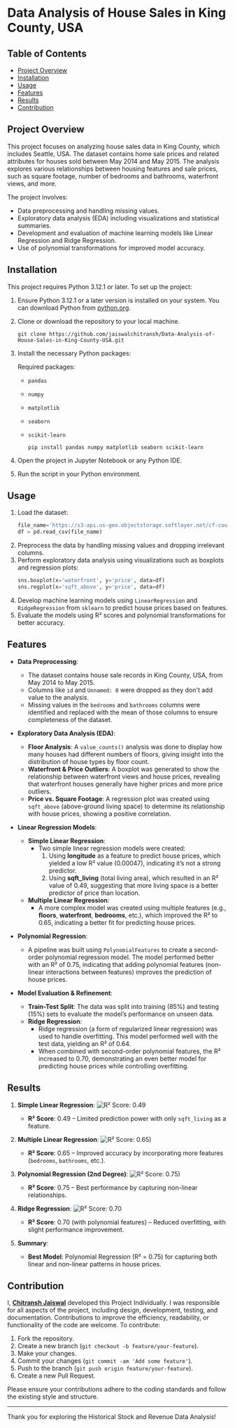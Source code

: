 # Data Analysis of House Sales in King County, USA

## Table of Contents
- [Project Overview](#project-overview)
- [Installation](#installation)
- [Usage](#usage)
- [Features](#features)
- [Results](#results)
- [Contribution](#contribution)

## Project Overview
This project focuses on analyzing house sales data in King County, which includes Seattle, USA. The dataset contains home sale prices and related attributes for houses sold between May 2014 and May 2015. The analysis explores various relationships between housing features and sale prices, such as square footage, number of bedrooms and bathrooms, waterfront views, and more.

The project involves:
- Data preprocessing and handling missing values.
- Exploratory data analysis (EDA) including visualizations and statistical summaries.
- Development and evaluation of machine learning models like Linear Regression and Ridge Regression.
- Use of polynomial transformations for improved model accuracy.

## Installation
This project requires Python 3.12.1 or later.
To set up the project:
1. Ensure Python 3.12.1 or a later version is installed on your system. You can download Python from [python.org](https://www.python.org/downloads/).
2. Clone or download the repository to your local machine.
    
       git clone https://github.com/jaiswalchitransh/Data-Analysis-of-House-Sales-in-King-County-USA.git
  
3. Install the necessary Python packages:
   
   Required packages:
   - `pandas`
   - `numpy`
   - `matplotlib`
   - `seaborn`
   - `scikit-learn`
  
         pip install pandas numpy matplotlib seaborn scikit-learn
     

4. Open the project in Jupyter Notebook or any Python IDE.
5. Run the script in your Python environment.

## Usage
1. Load the dataset:
    ```python
    file_name='https://s3-api.us-geo.objectstorage.softlayer.net/cf-courses-data/CognitiveClass/DA0101EN/coursera/project/kc_house_data_NaN.csv'
    df = pd.read_csv(file_name)
    ```
2. Preprocess the data by handling missing values and dropping irrelevant columns.
3. Perform exploratory data analysis using visualizations such as boxplots and regression plots:
    ```python
    sns.boxplot(x='waterfront', y='price', data=df)
    sns.regplot(x='sqft_above', y='price', data=df)
    ```
4. Develop machine learning models using `LinearRegression` and `RidgeRegression` from `sklearn` to predict house prices based on features.
5. Evaluate the models using R² scores and polynomial transformations for better accuracy.

## Features

- **Data Preprocessing**:
    - The dataset contains house sale records in King County, USA, from May 2014 to May 2015.
    - Columns like `id` and `Unnamed: 0` were dropped as they don't add value to the analysis.
    - Missing values in the `bedrooms` and `bathrooms` columns were identified and replaced with the mean of those columns to ensure completeness of the dataset.

- **Exploratory Data Analysis (EDA)**:
    - **Floor Analysis**: A `value_counts()` analysis was done to display how many houses had different numbers of floors, giving insight into the distribution of house types by floor count.
    - **Waterfront & Price Outliers**: A boxplot was generated to show the relationship between waterfront views and house prices, revealing that waterfront houses generally have higher prices and more price outliers.
    - **Price vs. Square Footage**: A regression plot was created using `sqft_above` (above-ground living space) to determine its relationship with house prices, showing a positive correlation.

- **Linear Regression Models**:
    - **Simple Linear Regression**:
        - Two simple linear regression models were created:
            1. Using **longitude** as a feature to predict house prices, which yielded a low R² value (0.00047), indicating it’s not a strong predictor.
            2. Using **sqft_living** (total living area), which resulted in an R² value of 0.49, suggesting that more living space is a better predictor of price than location.
    - **Multiple Linear Regression**:
        - A more complex model was created using multiple features (e.g., **floors**, **waterfront**, **bedrooms**, etc.), which improved the R² to 0.65, indicating a better fit for predicting house prices.

- **Polynomial Regression**:
    - A pipeline was built using `PolynomialFeatures` to create a second-order polynomial regression model. The model performed better with an R² of 0.75, indicating that adding polynomial features (non-linear interactions between features) improves the prediction of house prices.

- **Model Evaluation & Refinement**:
    - **Train-Test Split**: The data was split into training (85%) and testing (15%) sets to evaluate the model’s performance on unseen data.
    - **Ridge Regression**:
        - Ridge regression (a form of regularized linear regression) was used to handle overfitting. This model performed well with the test data, yielding an R² of 0.64.
        - When combined with second-order polynomial features, the R² increased to 0.70, demonstrating an even better model for predicting house prices while controlling overfitting.


## Results


1. **Simple Linear Regression**:
   ![**R² Score**: 0.49](https://github.com/jaiswalchitransh/Data-Analysis-of-House-Sales-in-King-County-USA/blob/main/Sample%20Output/Sample%20Output%207.png)
    - **R² Score**: 0.49 – Limited prediction power with only `sqft_living` as a feature.
    

2. **Multiple Linear Regression**:
   ![**R² Score**: 0.65)](https://github.com/jaiswalchitransh/Data-Analysis-of-House-Sales-in-King-County-USA/blob/main/Sample%20Output/Sample%20Output%208.png)
   - **R² Score**: 0.65 – Improved accuracy by incorporating more features (`bedrooms`, `bathrooms`, etc.).

3. **Polynomial Regression (2nd Degree)**:
   ![**R² Score**: 0.75)](https://github.com/jaiswalchitransh/Data-Analysis-of-House-Sales-in-King-County-USA/blob/main/Sample%20Output/Sample%20Output%2011.png)
   - **R² Score**: 0.75 – Best performance by capturing non-linear relationships.

4. **Ridge Regression**:
   ![**R² Score**: 0.70](https://github.com/jaiswalchitransh/Data-Analysis-of-House-Sales-in-King-County-USA/blob/main/Sample%20Output/Sample%20Output%2014.png)
   - **R² Score**: 0.70 (with polynomial features) – Reduced overfitting, with slight performance improvement.

5. **Summary**:
   - **Best Model**: Polynomial Regression (R² = 0.75) for capturing both linear and non-linear patterns in house prices.


## Contribution
I, **[Chitransh Jaiswal](https://www.linkedin.com/in/jaiswalchitransh/)** developed this Project Individually. I was responsible for all aspects of the project, including design, development, testing, and documentation.
Contributions to improve the efficiency, readability, or functionality of the code are welcome. To contribute:
1. Fork the repository.
2. Create a new branch (`git checkout -b feature/your-feature`).
3. Make your changes.
4. Commit your changes (`git commit -am 'Add some feature'`).
5. Push to the branch (`git push origin feature/your-feature`).
6. Create a new Pull Request.

Please ensure your contributions adhere to the coding standards and follow the existing style and structure.

---

Thank you for exploring the Historical Stock and Revenue Data Analysis!
